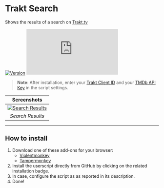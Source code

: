# Trakt Search

Shows the results of a search on [Trakt.tv](https://trakt.tv/)

[![Version](https://img.shields.io/endpoint?url=https://runkit.io/ifelix18/userscript-version/branches/master/iFelix18/Trakt-Userscripts/master/userscripts/meta/trakt-search.meta.js&style=flat-square)](#trakt-search)
[![Size](https://img.shields.io/github/size/iFelix18/Trakt-Userscripts/userscripts/trakt-search.user.js?style=flat-square)](#trakt-search)

>**Note**: After installation, enter your [Trakt Client ID](https://trakt.tv/oauth/applications/new) and your [TMDb API Key](https://developers.themoviedb.org/3/) in the script settings.

|                                     Screenshots                                      |
| :----------------------------------------------------------------------------------: |
| [![Search Results](https://i.imgur.com/l8nuTwO.png "Search Results")](#trakt-search) |
|                                   _Search Results_                                   |

---

## How to install

1. Download one of these add-ons for your browser:
    * [Violentmonkey](https://violentmonkey.github.io/)
    * [Tampermonkey](https://www.tampermonkey.net/)
2. Install the userscript directly from GitHub by clicking on the related installation badge.
3. In case, configure the script as as reported in its description.
4. Done!
